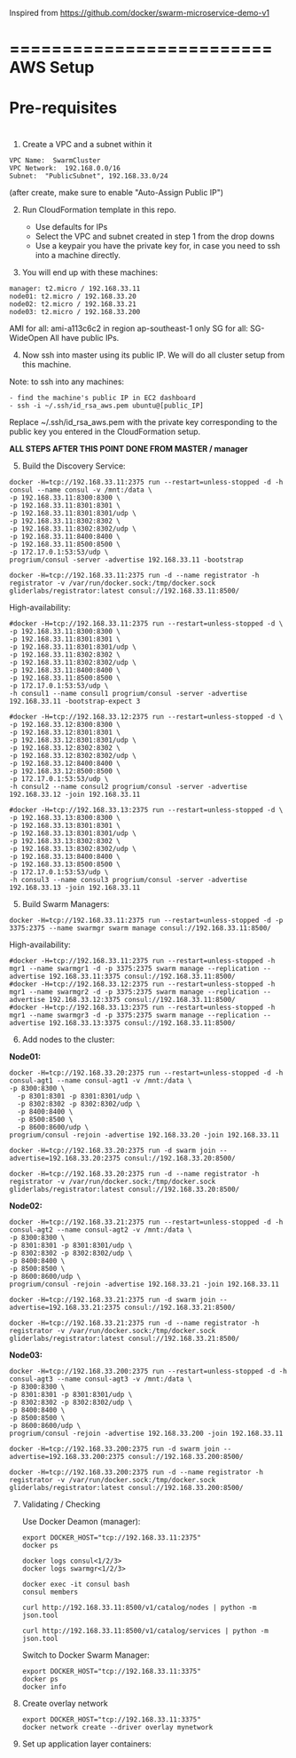 Inspired from https://github.com/docker/swarm-microservice-demo-v1

=========================
  AWS Setup
=========================

#
# Pre-requisites
#

1.  Create a VPC and a subnet within it

  ```
  VPC Name:  SwarmCluster
  VPC Network:  192.168.0.0/16
  Subnet:  "PublicSubnet", 192.168.33.0/24
  ```
  (after create, make sure to enable "Auto-Assign Public IP")
  
2.  Run CloudFormation template in this repo.  

	- Use defaults for IPs
	- Select the VPC and subnet created in step 1 from the drop downs
	- Use a keypair you have the private key for, in case you need to ssh into a machine directly.

3.  You will end up with these machines:

  ```
  manager: t2.micro / 192.168.33.11
  node01: t2.micro / 192.168.33.20
  node02: t2.micro / 192.168.33.21
  node03: t2.micro / 192.168.33.200
  ```

  AMI for all:  ami-a113c6c2 in region ap-southeast-1 only
  SG for all:  SG-WideOpen
  All have public IPs.

4.  Now ssh into master using its public IP.  We will do all cluster setup from this machine.  

  Note:  to ssh into any machines:
  
	- find the machine's public IP in EC2 dashboard
	- ssh -i ~/.ssh/id_rsa_aws.pem ubuntu@[public_IP]
	
Replace ~/.ssh/id_rsa_aws.pem with the private key corresponding to the public key you entered in the CloudFormation setup.


**ALL STEPS AFTER THIS POINT DONE FROM MASTER / manager**


5. Build the Discovery Service:

  ```
  docker -H=tcp://192.168.33.11:2375 run --restart=unless-stopped -d -h consul --name consul -v /mnt:/data \
  -p 192.168.33.11:8300:8300 \
  -p 192.168.33.11:8301:8301 \
  -p 192.168.33.11:8301:8301/udp \
  -p 192.168.33.11:8302:8302 \
  -p 192.168.33.11:8302:8302/udp \
  -p 192.168.33.11:8400:8400 \
  -p 192.168.33.11:8500:8500 \
  -p 172.17.0.1:53:53/udp \
  progrium/consul -server -advertise 192.168.33.11 -bootstrap
  ```
  
  ```
  docker -H=tcp://192.168.33.11:2375 run -d --name registrator -h registrator -v /var/run/docker.sock:/tmp/docker.sock gliderlabs/registrator:latest consul://192.168.33.11:8500/
  ```
  
  
  High-availability:
  
  ```
  #docker -H=tcp://192.168.33.11:2375 run --restart=unless-stopped -d \
  -p 192.168.33.11:8300:8300 \
  -p 192.168.33.11:8301:8301 \
  -p 192.168.33.11:8301:8301/udp \
  -p 192.168.33.11:8302:8302 \
  -p 192.168.33.11:8302:8302/udp \
  -p 192.168.33.11:8400:8400 \
  -p 192.168.33.11:8500:8500 \
  -p 172.17.0.1:53:53/udp \
  -h consul1 --name consul1 progrium/consul -server -advertise 192.168.33.11 -bootstrap-expect 3
  
  #docker -H=tcp://192.168.33.12:2375 run --restart=unless-stopped -d \
  -p 192.168.33.12:8300:8300 \
  -p 192.168.33.12:8301:8301 \
  -p 192.168.33.12:8301:8301/udp \
  -p 192.168.33.12:8302:8302 \
  -p 192.168.33.12:8302:8302/udp \
  -p 192.168.33.12:8400:8400 \
  -p 192.168.33.12:8500:8500 \
  -p 172.17.0.1:53:53/udp \
  -h consul2 --name consul2 progrium/consul -server -advertise 192.168.33.12 -join 192.168.33.11
  
  #docker -H=tcp://192.168.33.13:2375 run --restart=unless-stopped -d \
  -p 192.168.33.13:8300:8300 \
  -p 192.168.33.13:8301:8301 \
  -p 192.168.33.13:8301:8301/udp \
  -p 192.168.33.13:8302:8302 \
  -p 192.168.33.13:8302:8302/udp \
  -p 192.168.33.13:8400:8400 \
  -p 192.168.33.13:8500:8500 \
  -p 172.17.0.1:53:53/udp \
  -h consul3 --name consul3 progrium/consul -server -advertise 192.168.33.13 -join 192.168.33.11
  ```

5. Build Swarm Managers:

  ```
  docker -H=tcp://192.168.33.11:2375 run --restart=unless-stopped -d -p 3375:2375 --name swarmgr swarm manage consul://192.168.33.11:8500/
  ```
  
  High-availability:
  
  ```
  #docker -H=tcp://192.168.33.11:2375 run --restart=unless-stopped -h mgr1 --name swarmgr1 -d -p 3375:2375 swarm manage --replication --advertise 192.168.33.11:3375 consul://192.168.33.11:8500/
  #docker -H=tcp://192.168.33.12:2375 run --restart=unless-stopped -h mgr1 --name swarmgr2 -d -p 3375:2375 swarm manage --replication --advertise 192.168.33.12:3375 consul://192.168.33.11:8500/
  #docker -H=tcp://192.168.33.13:2375 run --restart=unless-stopped -h mgr1 --name swarmgr3 -d -p 3375:2375 swarm manage --replication --advertise 192.168.33.13:3375 consul://192.168.33.11:8500/
  ```
  
6. Add nodes to the cluster:

  **Node01:**
  
  ```
  docker -H=tcp://192.168.33.20:2375 run --restart=unless-stopped -d -h consul-agt1 --name consul-agt1 -v /mnt:/data \
  -p 8300:8300 \
	-p 8301:8301 -p 8301:8301/udp \
	-p 8302:8302 -p 8302:8302/udp \
	-p 8400:8400 \
	-p 8500:8500 \
	-p 8600:8600/udp \
  progrium/consul -rejoin -advertise 192.168.33.20 -join 192.168.33.11
  ```
  
  ```
  docker -H=tcp://192.168.33.20:2375 run -d swarm join --advertise=192.168.33.20:2375 consul://192.168.33.20:8500/
  ```
  
  ```
  docker -H=tcp://192.168.33.20:2375 run -d --name registrator -h registrator -v /var/run/docker.sock:/tmp/docker.sock gliderlabs/registrator:latest consul://192.168.33.20:8500/
  ```
  
  **Node02:**
  
  ```
  docker -H=tcp://192.168.33.21:2375 run --restart=unless-stopped -d -h consul-agt2 --name consul-agt2 -v /mnt:/data \
  -p 8300:8300 \
  -p 8301:8301 -p 8301:8301/udp \
  -p 8302:8302 -p 8302:8302/udp \
  -p 8400:8400 \
  -p 8500:8500 \
  -p 8600:8600/udp \
  progrium/consul -rejoin -advertise 192.168.33.21 -join 192.168.33.11
  ```
  
  ```
  docker -H=tcp://192.168.33.21:2375 run -d swarm join --advertise=192.168.33.21:2375 consul://192.168.33.21:8500/
  ```
  
  ```
  docker -H=tcp://192.168.33.21:2375 run -d --name registrator -h registrator -v /var/run/docker.sock:/tmp/docker.sock gliderlabs/registrator:latest consul://192.168.33.21:8500/
  ```
  
  **Node03:**
  
  ```
  docker -H=tcp://192.168.33.200:2375 run --restart=unless-stopped -d -h consul-agt3 --name consul-agt3 -v /mnt:/data \
  -p 8300:8300 \
  -p 8301:8301 -p 8301:8301/udp \
  -p 8302:8302 -p 8302:8302/udp \
  -p 8400:8400 \
  -p 8500:8500 \
  -p 8600:8600/udp \
  progrium/consul -rejoin -advertise 192.168.33.200 -join 192.168.33.11
  ```
  
  ```
  docker -H=tcp://192.168.33.200:2375 run -d swarm join --advertise=192.168.33.200:2375 consul://192.168.33.200:8500/
  ```
  
  ```
  docker -H=tcp://192.168.33.200:2375 run -d --name registrator -h registrator -v /var/run/docker.sock:/tmp/docker.sock gliderlabs/registrator:latest consul://192.168.33.200:8500/
  ```

7. Validating / Checking
   
   Use Docker Deamon (manager):
   
   ```
   export DOCKER_HOST="tcp://192.168.33.11:2375"
   docker ps
   ```
   
   ```
   docker logs consul<1/2/3>
   docker logs swarmgr<1/2/3>
   ```
   
   ```
   docker exec -it consul bash
   consul members
   ```
   
   ```
   curl http://192.168.33.11:8500/v1/catalog/nodes | python -m json.tool
   ```

   ```
   curl http://192.168.33.11:8500/v1/catalog/services | python -m json.tool
   ```

   Switch to Docker Swarm Manager:
   
   ```
   export DOCKER_HOST="tcp://192.168.33.11:3375"
   docker ps
   docker info
   ```
   
   
8. Create overlay network

   ```
   export DOCKER_HOST="tcp://192.168.33.11:3375"
   docker network create --driver overlay mynetwork
   ```

9. Set up application layer containers:

